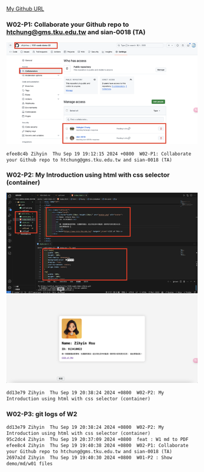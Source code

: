 [My Github URL](https://github.com/zihyinhsu/1131-sweb-demo-22)

### W02-P1: Collaborate your Github repo to htchung@gms.tku.edu.tw and sian-0018 (TA)

![alt text](w02-p1.png)

```
efee8c4b Zihyin  Thu Sep 19 19:12:15 2024 +0800  W02-P1: Collaborate your Github repo to htchung@gms.tku.edu.tw and sian-0018 (TA)
```

### W02-P2: My Introduction using html with css selector (container)
![alt text](w02-p2.png)
![alt text](w02-p3.png)

```
dd13e79 Zihyin  Thu Sep 19 20:38:24 2024 +0800  W02-P2: My Introduction using html with css selector (container)
```

### W02-P3: git logs of W2

```
dd13e79 Zihyin  Thu Sep 19 20:38:24 2024 +0800  W02-P2: My Introduction using html with css selector (container)
95c2dc4 Zihyin  Thu Sep 19 20:37:09 2024 +0800  feat : W1 md to PDF
efee8c4 Zihyin  Thu Sep 19 19:40:38 2024 +0800  W02-P1: Collaborate your Github repo to htchung@gms.tku.edu.tw and sian-0018 (TA)
2697a2d Zihyin  Thu Sep 19 19:40:30 2024 +0800  W01-P2 : Show demo/md/w01 files
```